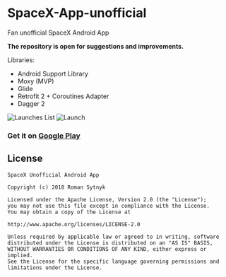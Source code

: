 # SpaceX-App-unofficial
Fan unofficial SpaceX Android App

**The repository is open for suggestions and improvements.**

Libraries:
- Android Support Library
- Moxy (MVP)
- Glide
- Retrofit 2 + Coroutines Adapter
- Dagger 2

![Launches List](https://image.ibb.co/nc9w7n/Screenshot_2018_03_07_22_12_52_849_romansytnyk_spacex.png)    ![Launch](https://image.ibb.co/n7EUSn/Screenshot_2018_03_07_22_13_33_713_romansytnyk_spacex.png)

### Get it on [Google Play](https://play.google.com/store/apps/details?id=romansytnyk.spacex)


## License

```
SpaceX Unofficial Android App

Copyright (c) 2018 Roman Sytnyk

Licensed under the Apache License, Version 2.0 (the "License");
you may not use this file except in compliance with the License.
You may obtain a copy of the License at

http://www.apache.org/licenses/LICENSE-2.0

Unless required by applicable law or agreed to in writing, software
distributed under the License is distributed on an "AS IS" BASIS,
WITHOUT WARRANTIES OR CONDITIONS OF ANY KIND, either express or implied.
See the License for the specific language governing permissions and
limitations under the License.
```
